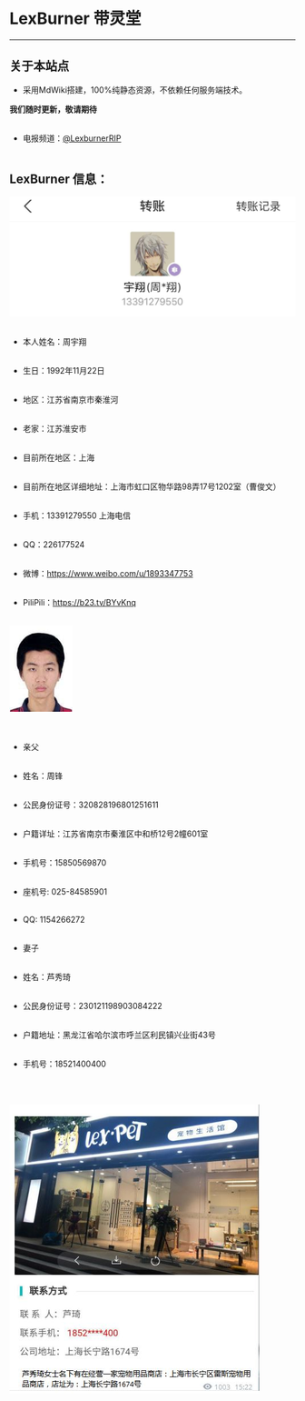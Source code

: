 # LexBurner 带灵堂

------------------------------------------------------------------------------------------------

## 关于本站点

* 采用MdWiki搭建，100%纯静态资源，不依赖任何服务端技术。<br>

**我们随时更新，敬请期待**<br><br>

* 电报频道：[@LexburnerRIP](https://t.me/LexburnerRIP)<br><br>




## LexBurner 信息：

![](0.jpg)<br><br>

* 本人姓名：周宇翔<br><br>

* 生日：1992年11月22日<br><br>

* 地区：江苏省南京市秦淮河<br><br>

* 老家：江苏淮安市<br><br>

* 目前所在地区：上海<br><br>

* 目前所在地区详细地址：上海市虹口区物华路98弄17号1202室（曹俊文）<br><br>

* 手机：13391279550 上海电信<br><br>

* QQ：226177524<br><br>

* 微博：https://www.weibo.com/u/1893347753<br><br>

* PiliPili：https://b23.tv/BYvKnq <br><br>

![](1.jpg)<br><br><br>

* 亲父<br><br>

* 姓名：周锋<br><br>

* 公民身份证号：320828196801251611<br><br>

* 户籍详址：江苏省南京市秦淮区中和桥12号2幢601室<br><br>

* 手机号：15850569870<br><br>

* 座机号: 025-84585901<br><br>

* QQ: 1154266272<br><br>


* 妻子<br><br>

* 姓名：芦秀琦<br><br>

* 公民身份证号：230121198903084222<br><br>

* 户籍地址：黑龙江省哈尔滨市呼兰区利民镇兴业街43号<br><br>

* 手机号：18521400400<br><br>

<br>

![宠物店](2.JPG)<br>

